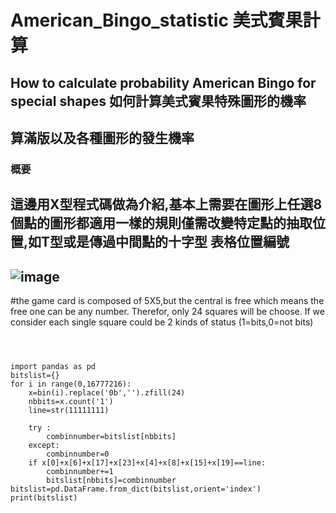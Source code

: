 # American_Bingo_statistic 美式賓果計算
## How to calculate probability American Bingo for special shapes 如何計算美式賓果特殊圖形的機率
## 算滿版以及各種圖形的發生機率
### 概要
這邊用X型程式碼做為介紹,基本上需要在圖形上任選8個點的圖形都適用一樣的規則僅需改變特定點的抽取位置,如T型或是傳過中間點的十字型
表格位置編號
---

![image](https://user-images.githubusercontent.com/31215642/133708671-b1e2021a-c9cb-4997-8bb3-903ffa5e10ca.png)
---
#the game card is composed of 5X5,but the central is free which means the free one can be any number.
Therefor, only 24 squares will be choose. If we consider each single square could be 2 kinds of status (1=bits,0=not bits)
```



import pandas as pd
bitslist={}
for i in range(0,16777216):                   
    x=bin(i).replace('0b','').zfill(24)         
    nbbits=x.count('1')
    line=str(11111111)

    try :
        combinnumber=bitslist[nbbits]
    except:
        combinnumber=0
    if x[0]+x[6]+x[17]+x[23]+x[4]+x[8]+x[15]+x[19]==line:
        combinnumber+=1
        bitslist[nbbits]=combinnumber
bitslist=pd.DataFrame.from_dict(bitslist,orient='index')
print(bitslist)    



```
